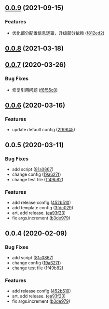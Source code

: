 ## [0.0.9](https://github.com/MicroAppJS/plugin-deploy/compare/v0.0.8...v0.0.9) (2021-09-15)


### Features

* 优化部分配置信息逻辑，升级部分依赖 ([f812ed2](https://github.com/MicroAppJS/plugin-deploy/commit/f812ed2df09ab50ed0ffbf3ca866170d07ae0487))

## [0.0.8](https://github.com/MicroAppJS/plugin-deploy/compare/v0.0.7...v0.0.8) (2021-03-18)

## [0.0.7](https://github.com/MicroAppJS/plugin-deploy/compare/v0.0.6...v0.0.7) (2020-03-26)


### Bug Fixes

* 修复引用问题 ([f6f55c0](https://github.com/MicroAppJS/plugin-deploy/commit/f6f55c028cd38b50f48d0a74d19c7e6eca0b6c51))

## [0.0.6](https://github.com/MicroAppJS/plugin-deploy/compare/v0.0.5...v0.0.6) (2020-03-16)


### Features

* update default config ([2f99f45](https://github.com/MicroAppJS/plugin-deploy/commit/2f99f4548cd5a6da08b41716cd613696cbe09498))

## 0.0.5 (2020-03-11)


### Bug Fixes

* add script ([81a0867](https://github.com/MicroAppJS/plugin-deploy/commit/81a0867ef67e9efa9b1a6c586b6a8b1b5c4ec57a))
* change config ([19a627f](https://github.com/MicroAppJS/plugin-deploy/commit/19a627f5c1a86e128dc61ec20f47f7abce74a086))
* change test file ([1f49b82](https://github.com/MicroAppJS/plugin-deploy/commit/1f49b8221ddd45627915beeda58b66c93402e6a3))


### Features

* add release config ([452b510](https://github.com/MicroAppJS/plugin-deploy/commit/452b5108de7454d10d2af9240a10a0f891891014))
* add template config ([3fdc029](https://github.com/MicroAppJS/plugin-deploy/commit/3fdc029506301c38afbd391485710a209f47949b))
* art, add release. ([ea93f23](https://github.com/MicroAppJS/plugin-deploy/commit/ea93f23defd4928f67a759c03eaa7928577da6c4))
* fix args.increment ([b3de979](https://github.com/MicroAppJS/plugin-deploy/commit/b3de979d8dc9258817e30c7b99245026a64c7088))

## 0.0.4 (2020-02-09)

### Bug Fixes

* add script ([81a0867](https://github.com/MicroAppJS/plugin-deploy/commit/81a0867ef67e9efa9b1a6c586b6a8b1b5c4ec57a))
* change config ([19a627f](https://github.com/MicroAppJS/plugin-deploy/commit/19a627f5c1a86e128dc61ec20f47f7abce74a086))
* change test file ([1f49b82](https://github.com/MicroAppJS/plugin-deploy/commit/1f49b8221ddd45627915beeda58b66c93402e6a3))

### Features

* add release config ([452b510](https://github.com/MicroAppJS/plugin-deploy/commit/452b5108de7454d10d2af9240a10a0f891891014))
* art, add release. ([ea93f23](https://github.com/MicroAppJS/plugin-deploy/commit/ea93f23defd4928f67a759c03eaa7928577da6c4))
* fix args.increment ([b3de979](https://github.com/MicroAppJS/plugin-deploy/commit/b3de979d8dc9258817e30c7b99245026a64c7088))
